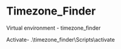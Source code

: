 # Timezone_Finder
 
Virtual environment - timezone_finder

Activate-
.\timezone_finder\Scripts\activate